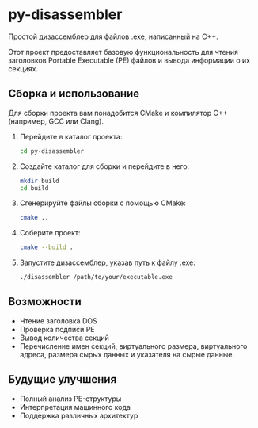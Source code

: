 # py-disassembler

Простой дизассемблер для файлов .exe, написанный на C++.

Этот проект предоставляет базовую функциональность для чтения заголовков Portable Executable (PE) файлов и вывода информации о их секциях.

## Сборка и использование

Для сборки проекта вам понадобится CMake и компилятор C++ (например, GCC или Clang).

1.  Перейдите в каталог проекта:
    ```bash
    cd py-disassembler
    ```
2.  Создайте каталог для сборки и перейдите в него:
    ```bash
    mkdir build
    cd build
    ```
3.  Сгенерируйте файлы сборки с помощью CMake:
    ```bash
    cmake ..
    ```
4.  Соберите проект:
    ```bash
    cmake --build .
    ```
5.  Запустите дизассемблер, указав путь к файлу .exe:
    ```bash
    ./disassembler /path/to/your/executable.exe
    ```

## Возможности

*   Чтение заголовка DOS
*   Проверка подписи PE
*   Вывод количества секций
*   Перечисление имен секций, виртуального размера, виртуального адреса, размера сырых данных и указателя на сырые данные.

## Будущие улучшения

*   Полный анализ PE-структуры
*   Интерпретация машинного кода
*   Поддержка различных архитектур